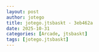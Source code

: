 ```yaml
---
layout: post
author: jotego
title: jotego.jtsbaskt - 3eb462a
date: 2025-10-31
categories: [Arcade, jtsbaskt]
tags: [jotego.jtsbaskt]
---
```


